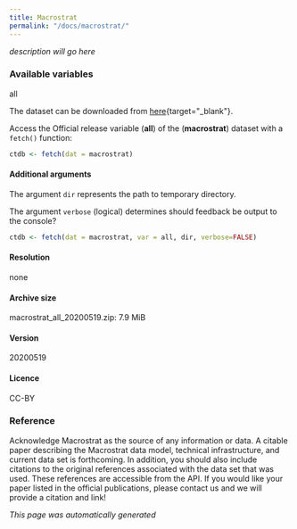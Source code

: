 ```yaml
---
title: Macrostrat
permalink: "/docs/macrostrat/"
---
```


*description will go here*

### Available variables 

all

The dataset can be downloaded from [here](https://macrostrat.org/){target="_blank"}.

Access the Official release variable (**all**) of the (**macrostrat**) dataset with a `fetch()` function:
	


```r
ctdb <- fetch(dat = macrostrat)
```

#### Additional arguments

The argument `dir` represents the path to temporary directory. 

The argument `verbose` (logical) determines should feedback be output to the console?
	


```r
ctdb <- fetch(dat = macrostrat, var = all, dir, verbose=FALSE)
```

#### Resolution 

none

#### Archive size

macrostrat_all_20200519.zip: 7.9 MiB

#### Version

20200519

#### Licence

CC-BY

### Reference
Acknowledge Macrostrat as the source of any information or data. A citable paper describing the Macrostrat data model, technical infrastructure, and current data set is forthcoming. In addition, you should also include citations to the original references associated with the data set that was used. These references are accessible from the API. If you would like your paper listed in the official publications, please contact us and we will provide a citation and link!

*This page was automatically generated*
